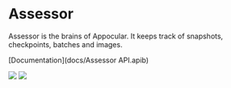 # Assessor

Assessor is the brains of Appocular. It keeps track of snapshots,
checkpoints, batches and images.

[Documentation](docs/Assessor API.apib)

[![](https://img.shields.io/travis/com/appocular/assessor.svg?style=for-the-badge)](https://travis-ci.com/appocular/assessor)
[![](https://img.shields.io/codecov/c/github/appocular/assessor.svg)](https://codecov.io/gh/appocular/assessor)
